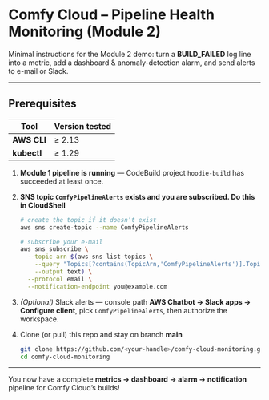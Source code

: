 # Comfy Cloud – Pipeline Health Monitoring (Module 2)

Minimal instructions for the Module 2 demo: turn a **BUILD_FAILED** log line into a metric, add a dashboard & anomaly-detection alarm, and send alerts to e-mail or Slack. 

---

## Prerequisites

| Tool | Version tested |
|------|----------------|
| **AWS CLI** | ≥ 2.13 |
| **kubectl** | ≥ 1.29 |

1. **Module 1 pipeline is running** — CodeBuild project `hoodie-build` has succeeded at least once.  
2. **SNS topic `ComfyPipelineAlerts` exists and you are subscribed. Do this in CloudShell**

   ~~~bash
   # create the topic if it doesn’t exist
   aws sns create-topic --name ComfyPipelineAlerts

   # subscribe your e-mail
   aws sns subscribe \
     --topic-arn $(aws sns list-topics \
       --query "Topics[?contains(TopicArn,'ComfyPipelineAlerts')].TopicArn" \
       --output text) \
     --protocol email \
     --notification-endpoint you@example.com
   ~~~

3. *(Optional)* Slack alerts — console path **AWS Chatbot → Slack apps → Configure client**, pick `ComfyPipelineAlerts`, then authorize the workspace.  
4. Clone (or pull) this repo and stay on branch **main**

   ~~~bash
   git clone https://github.com/<your-handle>/comfy-cloud-monitoring.git
   cd comfy-cloud-monitoring
   ~~~

---


You now have a complete **metrics → dashboard → alarm → notification** pipeline for Comfy Cloud’s builds!
